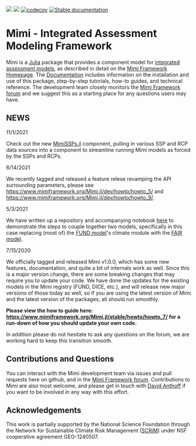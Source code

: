 ![](https://github.com/mimiframework/Mimi.jl/workflows/Run%20CI%20on%20master/badge.svg)
![](https://github.com/mimiframework/Mimi.jl/workflows/Run%20model%20tests/badge.svg)
[![codecov](https://codecov.io/gh/mimiframework/Mimi.jl/branch/master/graph/badge.svg)](https://codecov.io/gh/mimiframework/Mimi.jl)
[![Stable documentation](https://img.shields.io/badge/docs-stable-blue.svg)](https://www.mimiframework.org/Mimi.jl/stable)

# Mimi - Integrated Assessment Modeling Framework

Mimi is a [Julia](http://julialang.org) package that provides a component model for [integrated assessment models](https://en.wikipedia.org/wiki/Integrated_assessment_modelling), as described in detail on the [Mimi Framework Homepage](https://www.mimiframework.org). The [Documentation](https://www.mimiframework.org/Mimi.jl/stable/) includes information on the installation and use of this package, step-by-step tutorials, how-to guides, and technical reference. The development team closely monitors the [Mimi Framework forum](https://forum.mimiframework.org) and we suggest this as a starting place for any questions users may have.

## NEWS

11/1/2021

Check out the new [MimiSSPs.jl](https://github.com/anthofflab/MimiSSPs.jl) component, pulling in various SSP and RCP data sources into a component to streamline running Mimi models as forced by the SSPs and RCPs.

6/14/2021

We recently tagged and released a feature relese revamping the API surrounding parameters, please see https://www.mimiframework.org/Mimi.jl/dev/howto/howto_5/ and https://www.mimiframework.org/Mimi.jl/dev/howto/howto_9/.

5/3/2021

We have written up a repository and accompanying notebook [here](https://github.com/anthofflab/MimiFUND-MimiFAIR-Flat.jl/blob/main/MimiFUND-MimiFAIR-Flat.ipynb) to demonstrate the steps to couple together two models, specifically in this case replacing (most of) the [FUND model](https://github.com/fund-model/MimiFUND.jl)'s climate module with the [FAIR model](https://github.com/anthofflab/MimiFAIR.jl).

7/15/2020

We officially tagged and released Mimi v1.0.0, which has some new features, documentation, and quite a bit of internals work as well.  Since this is a major version change, there are some breaking changes that may require you to update your code.  We have done the updates for the existing models in the Mimi registry (FUND, DICE, etc.), and will release new major versions of those today as well, so if you are using the latest version of Mimi and the latest version of the packages, all should run smoothly.

**Please view the how to guide here: https://www.mimiframework.org/Mimi.jl/stable/howto/howto_7/ for a run-down of how you should update your own code.**

In addition please do not hesitate to ask any questions on the forum, we are working hard to keep this transition smooth.

## Contributions and Questions

You can interact with the Mimi development team via issues and pull requests here on github, and in the [Mimi Framework forum](https://forum.mimiframework.org). Contributions to Mimi are also most welcome, and
please get in touch with [David Anthoff](http://www.david-anthoff.com) if you want to be involved in any way with this effort.

## Acknowledgements

This work is partially supported by the National Science Foundation through the Network for Sustainable Climate Risk Management ([SCRiM](http://scrimhub.org/)) under NSF cooperative agreement GEO-1240507.
